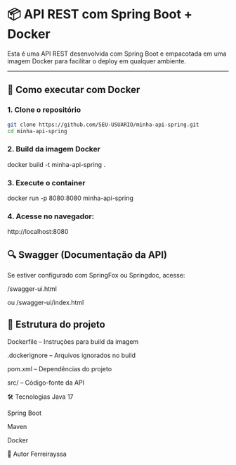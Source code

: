 # 📦 API REST com Spring Boot + Docker

Esta é uma API REST desenvolvida com Spring Boot e empacotada em uma imagem Docker para facilitar o deploy em qualquer ambiente.

---

## 🚀 Como executar com Docker

### 1. Clone o repositório

```bash
git clone https://github.com/SEU-USUARIO/minha-api-spring.git
cd minha-api-spring
```

### 2. Build da imagem Docker
docker build -t minha-api-spring .

### 3. Execute o container
docker run -p 8080:8080 minha-api-spring

### 4. Acesse no navegador:
http://localhost:8080

## 🔍 Swagger (Documentação da API)
Se estiver configurado com SpringFox ou Springdoc, acesse:

/swagger-ui.html

ou /swagger-ui/index.html

## 🧱 Estrutura do projeto
Dockerfile – Instruções para build da imagem

.dockerignore – Arquivos ignorados no build

pom.xml – Dependências do projeto

src/ – Código-fonte da API

🛠️ Tecnologias
Java 17

Spring Boot

Maven

Docker

👤 Autor
Ferreirayssa
